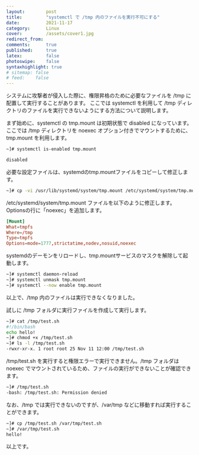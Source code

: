 ```yaml
---
layout:        post
title:         "systemctl で /tmp 内のファイルを実行不可にする"
date:          2021-11-17
category:      Linux
cover:         /assets/cover1.jpg
redirect_from:
comments:      true
published:     true
latex:         false
photoswipe:    false
syntaxhighlight: true
# sitemap: false
# feed:    false
---
```


システムに攻撃者が侵入した際に、権限昇格のために必要なファイルを /tmp に配置して実行することがあります。
ここでは systemctl を利用して /tmp ディレクトリのファイルを実行できないようにする方法について説明します。

まず始めに、systemctl の tmp.mount は初期状態で disabled になっています。
ここでは /tmp ディレクトリを noexec オプション付きでマウントするために、tmp.mount を利用します。
```bash
~]# systemctl is-enabled tmp.mount

disabled
```
必要な設定ファイルは、systemdのtmp.mountファイルをコピーして修正します。
```bash
~]# cp -vi /usr/lib/systemd/system/tmp.mount /etc/systemd/system/tmp.mount
```
/etc/systemd/system/tmp.mount ファイルを以下のように修正します。Optionsの行に「noexec」を追加します。
```conf
[Mount]
What=tmpfs
Where=/tmp
Type=tmpfs
Options=mode=1777,strictatime,nodev,nosuid,noexec
```
systemdのデーモンをリロードし、tmp.mountサービスのマスクを解除して起動します。
```bash
~]# systemctl daemon-reload
~]# systemctl unmask tmp.mount
~]# systemctl --now enable tmp.mount
```
以上で、/tmp 内のファイルは実行できなくなりました。

試しに /tmp フォルダに実行ファイルを作成して実行します。
```bash
~]# cat /tmp/test.sh
#!/bin/bash
echo hello!
~]# chmod +x /tmp/test.sh
~]# ls -l /tmp/test.sh
-rwxr-xr-x. 1 root root 25 Nov 11 12:00 /tmp/test.sh
```
/tmp/test.sh を実行すると権限エラーで実行できません。/tmp フォルダは noexec でマウントされているため、ファイルの実行ができないことが確認できます。
```bash
~]# /tmp/test.sh
-bash: /tmp/test.sh: Permission denied
```
なお、/tmp では実行できないのですが、/var/tmp などに移動すれば実行することができます。
```bash
~]# cp /tmp/test.sh /var/tmp/test.sh
~]# /var/tmp/test.sh
hello!
```
以上です。

